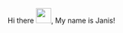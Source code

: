 Hi there <img src="https://media2.giphy.com/media/Wj7lNjMNDxSmc/giphy.gif?cid=ecf05e476r6j40mpx42h4kknccyka60uc4am2hvz6848ewnv&rid=giphy.gif&ct=g" width="30px">, My name is Janis!

<!--
**janisdavis/janisdavis** is a ✨ _special_ ✨ repository because its `README.md` (this file) appears on your GitHub profile.

Here are some ideas to get you started:

- 🔭 I’m currently working on ...
- 🌱 I’m currently learning ...
- 👯 I’m looking to collaborate on ...
- 🤔 I’m looking for help with ...
- 💬 Ask me about ...
- 📫 How to reach me: ...
- 😄 Pronouns: ...
- ⚡ Fun fact: ...
-->
